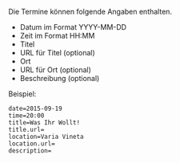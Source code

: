 Die Termine können folgende Angaben enthalten.

* Datum im Format YYYY-MM-DD
* Zeit im Format HH:MM
* Titel
* URL für Titel (optional)
* Ort
* URL für Ort (optional)
* Beschreibung (optional)

Beispiel:

```
date=2015-09-19
time=20:00
title=Was Ihr Wollt!
title.url=
location=Varia Vineta
location.url=
description=
```
